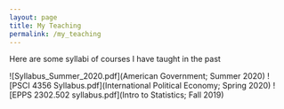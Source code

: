 ```yaml
---
layout: page
title: My Teaching
permalink: /my_teaching
---
```


Here are some syllabi of courses I have taught in the past

![Syllabus_Summer_2020.pdf](American Government; Summer 2020)
![PSCI 4356 Syllabus.pdf](International Political Economy; Spring 2020)
![EPPS 2302.502 syllabus.pdf](Intro to Statistics; Fall 2019)

